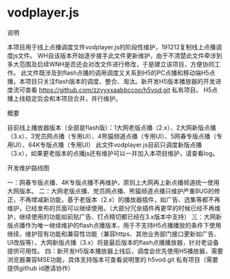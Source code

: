 # vodplayer.js
说明

本项目用于线上点播调度文件vodplayer.js的阶段性维护，191212复制线上点播调度js文件。
WH自该版本开始逐步接手此文件更新维护，由于不清楚此文件牵涉到多大范围及后续WNH是否还会对改文件进行修改，于是建立该项目，方便协同工作。
此文件既涉及到flash点播的调用调度又关系到H5的PC点播和移动端H5点播，本项目只关注flash版本的调度、整合、淘汰。新开发H5版本播放器的开发进度流可查看 https://github.com/zzyyxxaabbccoo/h5vod.git 私有项目。
H5点播上线稳定后会和本项目合并，并行维护。

概要

目前线上播放器版本（全部是flash版）：1大网老版点播（2.x）、2大网新版点播（3.x）、3党员网点播（专用UI）、4熊猫频道点播（专用UI）、5网春专版点播（专用UI）、64K专版点播（专用UI）
此文件vodplayer.js目前只调度新版点播（3.x），如果更老版本的点播js还有维护可以一并加入本项目维护，请查看log。


开发维护路线图

一：网春专版点播、4K专版点播不再维护，原则上大网再上新点播频道统一使用大网版本。
二：大网老版点播、党员网点播、熊猫频道点播只维护严重BUG的修正，不再增减新功能，基于老版本（2.x）的播放器插件，如广告、选集等都不再维护，已经发布的页面可以继续使用。（大部分冗余插件再更早的时候已经不再维护，继续使用的功能如前贴广告、打点精切都已经在3.x版本中支持）
三：大网新版点播作为唯一继续维护的flash点播版本，用于不支持H5点播播放的条件下使用继续，维护现有功能和兼容性功能（兼容https、其他业务部门接口更新如广告、UI改版等），大网新版点播（3.x）将是最后版本的flash点播播放器，针对老设备提供可用性。
四：新开发H5版本播放器上线后，调度会优先使用H5播放器，需要浏览器兼容MSE功能，具体支持版本可查看说明里的 h5vod.git 私有项目（需要提供github id邀请协作）
